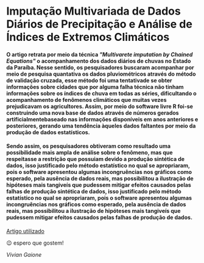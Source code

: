 # Imputação Multivariada de Dados Diários de Precipitação e Análise de Índices de Extremos Climáticos 
 
  #### O artigo retrata por meio da técnica *"Multivarete imputation by Chained Equations"* o acompanhamento dos dados diários de chuvas no Estado da Paraíba. Nesse sentido, os pesquisadores buscaram acompanhar por meio de pesquisa quantativa os dados pluviométricos através do método de validação cruzada, esse método foi uma tentativade se obter informações sobre cidades que por alguma falha técnica não tinham informações sobre os índices de chuva em todas as séries, dificultando o acompanhamento de fenômenos climáticos que muitas vezes prejudicavam os agricultores. Assim, por meio do software livre R foi-se construindo uma nova base de dados através de números gerados artificialmentebaseado nas informações disponíveis em anos anteriores e posteriores, gerando uma tendência àqueles dados faltantes por meio da produção de dados estatísticos. 
  
  #### Sendo assim, os pesquisadores obtiveram como resultado uma possibilidade mais ampla de análise sobre o fenômeno, mas que respeitasse a restrição que possuiam devido a produção sintética de dados, isso justificado pelo método estatístico no qual se apropriaram, pois o software apresentou algumas incongruências nos gráficos como esperado, pela ausência de dados reais, mas possibilitou a ilustração de hipóteses mais tangiveís que pudessem mitigar efeitos causados pelas falhas de produção sintética de dados, isso justificado pelo método estatístico no qual se apropriaram, pois o software apresentou algumas incongruências nos gráficos como esperado, pela ausência de dados reais, mas possibilitou a ilustração de hipóteses mais tangiveís que pudessem mitigar efeitos causados pelas falhas de produção de dados.  
[Artigo utilizado](https://periodicos.ufpe.br/revistas/rbgfe/article/viewFile/232861/26852)

:wink: espero que gostem!

_Vivian Gaione_
